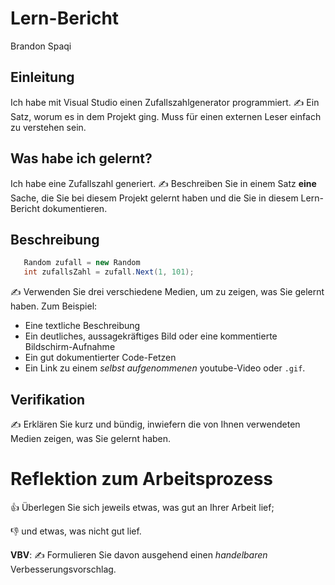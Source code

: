 # Lern-Bericht
Brandon Spaqi

## Einleitung

Ich habe mit Visual Studio einen Zufallszahlgenerator programmiert. ✍️ Ein Satz, worum es in dem Projekt ging. Muss für einen externen Leser einfach zu verstehen sein.

## Was habe ich gelernt?

Ich habe eine Zufallszahl generiert. ✍️ Beschreiben Sie in einem Satz **eine** Sache, die Sie bei diesem Projekt gelernt haben und die Sie in diesem Lern-Bericht dokumentieren.

## Beschreibung

```csharp
   Random zufall = new Random 
   int zufallsZahl = zufall.Next(1, 101);
```


✍️ Verwenden Sie drei verschiedene Medien, um zu zeigen, was Sie gelernt haben. Zum Beispiel:

* Eine textliche Beschreibung
* Ein deutliches, aussagekräftiges Bild oder eine kommentierte Bildschirm-Aufnahme
* Ein gut dokumentierter Code-Fetzen
* Ein Link zu einem *selbst aufgenommenen* youtube-Video oder `.gif`.

## Verifikation

✍️ Erklären Sie kurz und bündig, inwiefern die von Ihnen verwendeten Medien zeigen, was Sie gelernt haben.

# Reflektion zum Arbeitsprozess

👍 Überlegen Sie sich jeweils etwas, was gut an Ihrer Arbeit lief; 

👎 und etwas, was nicht gut lief.

**VBV**: ✍️ Formulieren Sie davon ausgehend einen *handelbaren* Verbesserungsvorschlag.

